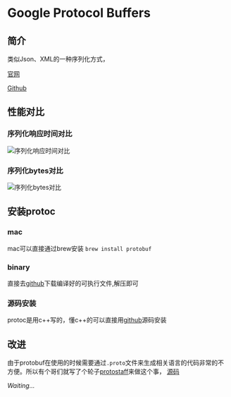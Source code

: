 # Google Protocol Buffers

## 简介




类似Json、XML的一种序列化方式，

[官网]('https://developers.google.com/protocol-buffers' '')

[Github]('https://github.com/protocolbuffers/protobuf' '')

## 性能对比

### 序列化响应时间对比

![序列化响应时间对比](../../static/images/protobuf/protobuf_bench_latency.png "")

### 序列化bytes对比

![序列化bytes对比](../../static/images/protobuf/protobuf_bench_bytes.png "")


## 安装protoc

### mac
mac可以直接通过brew安装 `brew install protobuf`

### binary
直接去[github](https://github.com/protocolbuffers/protobuf/releases '')下载编译好的可执行文件,解压即可

### 源码安装
protoc是用c++写的，懂c++的可以直接用[github](https://github.com/protocolbuffers '')源码安装


## 改进

由于protobuf在使用的时候需要通过`.proto`文件来生成相关语言的代码非常的不方便。所以有个哥们就写了个轮子[protostaff](https://dyuproject.com/ '')来做这个事，
[源码](https://gitlab.com/dyu/protostuffdb '')

_Waiting..._